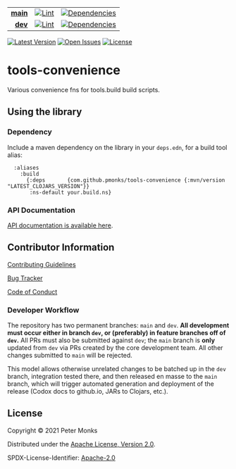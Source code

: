| | | |
|---:|:---:|:---:|
| [**main**](https://github.com/pmonks/tools-convenience/tree/main) | [![Lint](https://github.com/pmonks/tools-convenience/workflows/lint/badge.svg?branch=main)](https://github.com/pmonks/tools-convenience/actions?query=workflow%3Alint) | [![Dependencies](https://github.com/pmonks/tools-convenience/workflows/dependencies/badge.svg?branch=main)](https://github.com/pmonks/tools-convenience/actions?query=workflow%3Adependencies) |
| [**dev**](https://github.com/pmonks/tools-convenience/tree/dev)  | [![Lint](https://github.com/pmonks/tools-convenience/workflows/lint/badge.svg?branch=dev)](https://github.com/pmonks/tools-convenience/actions?query=workflow%3Alint) | [![Dependencies](https://github.com/pmonks/tools-convenience/workflows/dependencies/badge.svg?branch=dev)](https://github.com/pmonks/tools-convenience/actions?query=workflow%3Adependencies) |

[![Latest Version](https://img.shields.io/clojars/v/com.github.pmonks/tools-convenience)](https://clojars.org/com.github.pmonks/tools-convenience/) [![Open Issues](https://img.shields.io/github/issues/pmonks/tools-convenience.svg)](https://github.com/pmonks/tools-convenience/issues) [![License](https://img.shields.io/github/license/pmonks/tools-convenience.svg)](https://github.com/pmonks/tools-convenience/blob/main/LICENSE)

# tools-convenience

Various convenience fns for tools.build build scripts.

## Using the library

### Dependency

Include a maven dependency on the library in your `deps.edn`, for a build tool alias:

```edn
  :aliases
    :build
      {:deps       {com.github.pmonks/tools-convenience {:mvn/version "LATEST_CLOJARS_VERSION"}}
       :ns-default your.build.ns}
```

### API Documentation

[API documentation is available here](https://pmonks.github.io/tools-convenience/).

## Contributor Information

[Contributing Guidelines](https://github.com/pmonks/tools-convenience/blob/main/.github/CONTRIBUTING.md)

[Bug Tracker](https://github.com/pmonks/tools-convenience/issues)

[Code of Conduct](https://github.com/pmonks/tools-convenience/blob/main/.github/CODE_OF_CONDUCT.md)

### Developer Workflow

The repository has two permanent branches: `main` and `dev`.  **All development must occur either in branch `dev`, or (preferably) in feature branches off of `dev`.**  All PRs must also be submitted against `dev`; the `main` branch is **only** updated from `dev` via PRs created by the core development team.  All other changes submitted to `main` will be rejected.

This model allows otherwise unrelated changes to be batched up in the `dev` branch, integration tested there, and then released en masse to the `main` branch, which will trigger automated generation and deployment of the release (Codox docs to github.io, JARs to Clojars, etc.).

## License

Copyright © 2021 Peter Monks

Distributed under the [Apache License, Version 2.0](http://www.apache.org/licenses/LICENSE-2.0).

SPDX-License-Identifier: [Apache-2.0](https://spdx.org/licenses/Apache-2.0)
